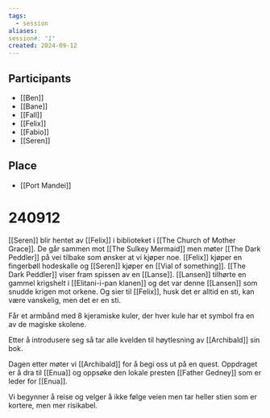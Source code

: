 ```yaml
---
tags:
  - session
aliases: 
session#: "1"
created: 2024-09-12
---
```


## Participants
- [[Ben]]
- [[Bane]]
- [[Fall]]
- [[Felix]]
- [[Fabio]]
- [[Seren]]

## Place
- [[Port Mandei]]

# 240912

[[Seren]] blir hentet av [[Felix]] i biblioteket i [[The Church of Mother Grace]]. De går sammen mot [[The Sulkey Mermaid]] men møter [[The Dark Peddler]] på vei tilbake som ønsker at vi kjøper noe. [[Felix]] kjøper en fingerbøll hodeskalle og [[Seren]] kjøper en [[Vial of something]]. [[The Dark Peddler]] viser fram spissen av en [[Lanse]]. [[Lansen]] tilhørte en gammel krigshelt i [[Elitani-i-pan klanen]] og det var denne [[Lansen]] som snudde krigen mot orkene. Og sier til [[Felix]], husk det er alltid en sti, kan være vanskelig, men det er en sti.

Får et armbånd med 8 kjeramiske kuler, der hver kule har et symbol fra en av de magiske skolene. 

Etter å introdusere seg så tar alle kvelden til høytlesning av [[Archibald]] sin bok.

Dagen etter møter vi [[Archibald]] for å begi oss ut på en quest. Oppdraget er å dra til [[Enua]] og oppsøke den lokale presten [[Father Gedney]] som er leder for [[Enua]]. 

Vi begynner å reise og velger å ikke følge veien men tar heller stien som er kortere, men mer risikabel.

